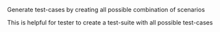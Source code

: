 Generate test-cases by creating all possible combination of scenarios

This is helpful for tester to create a test-suite with all possible test-cases
